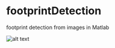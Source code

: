 # footprintDetection
footprint detection from images in Matlab

![alt text](https://github.com/tramarobin/fctSnPM/blob/master/Figures/2D_Post-hoc_MAIN.png)
